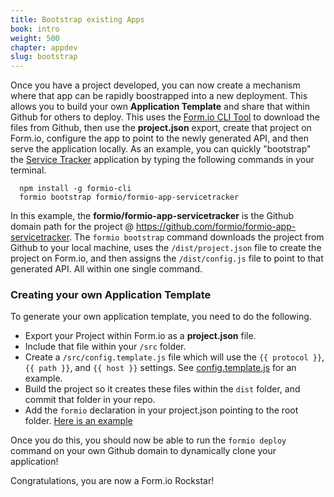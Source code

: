 ```yaml
---
title: Bootstrap existing Apps
book: intro
weight: 500
chapter: appdev
slug: bootstrap
---
```

Once you have a project developed, you can now create a mechanism where that app can be rapidly boostrapped into a new deployment. This allows you to build your own **Application Template** and share that within Github for others to deploy. This uses the [Form.io CLI Tool](https://github.com/formio-cli) to download the files from Github, then use the **project.json** export, create that project on Form.io, configure the app to point to the newly generated API, and then serve the application locally. As an example, you can quickly "bootstrap" the [Service Tracker](https://github.com/formio/formio-app-servicetracker) application by typing the following commands in your terminal.

```
  npm install -g formio-cli
  formio bootstrap formio/formio-app-servicetracker
```

In this example, the **formio/formio-app-servicetracker** is the Github domain path for the project @ https://github.com/formio/formio-app-servicetracker. The `formio bootstrap` command downloads the project from Github to your local machine, uses the `/dist/project.json` file to create the project on Form.io, and then assigns the `/dist/config.js` file to point to that generated API. All within one single command.

### Creating your own Application Template
To generate your own application template, you need to do the following.

  - Export your Project within Form.io as a **project.json** file.
  - Include that file within your ```/src``` folder.
  - Create a ```/src/config.template.js``` file which will use the `{{ protocol }}`, `{{ path }}`, and `{{ host }}` settings. See [config.template.js](https://github.com/formio/formio-app-basic/blob/master/src/config.template.js) for an example.
  - Build the project so it creates these files within the ```dist``` folder, and commit that folder in your repo.
  - Add the ```formio``` declaration in your project.json pointing to the root folder. [Here is an example](https://github.com/formio/formio-app-basic/blob/master/package.json#L11)

Once you do this, you should now be able to run the ```formio deploy``` command on your own Github domain to dynamically clone your application!

Congratulations, you are now a Form.io Rockstar!
